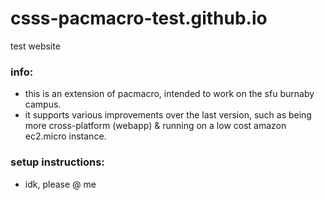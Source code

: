 # csss-pacmacro-test.github.io
test website

### info:
- this is an extension of pacmacro, intended to work on the sfu burnaby campus.
- it supports various improvements over the last version, such as being more cross-platform (webapp) & running on a low cost amazon ec2.micro instance.

### setup instructions:
- idk, please @ me
